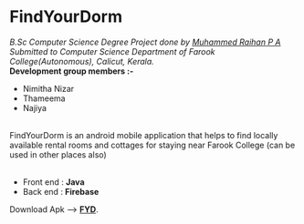 # FindYourDorm
*B.Sc Computer Science Degree Project done by [Muhammed Raihan P A](https://github.com/pu-raihan/)*
*Submitted to Computer Science Department of Farook College(Autonomous), Calicut, Kerala.*<br>
**Development group members :-**<br>
- Nimitha Nizar<br>
- Thameema<br>
- Najiya<br><br>

FindYourDorm is an android mobile application that helps to find locally available rental rooms and cottages for staying near Farook College (can be used in other places also)<br><br>
- Front end : **Java**<br>
- Back end : **Firebase**<br>

Download Apk --> [**FYD**](https://github.com/pu-raihan/FindYourDorm/raw/master/FYD-v%203.0.apk).<br/>


<!--
<script src="https://platform.linkedin.com/badges/js/profile.js" async defer type="text/javascript"></script>
<div class="badge-base LI-profile-badge" data-locale="en_US" data-size="medium" data-theme="dark" data-type="VERTICAL" data-vanity="raihan-io" data-version="v1"><a class="badge-base__link LI-simple-link" href="https://in.linkedin.com/in/raihan-io?trk=profile-badge">Muhammed Raihan P A</a></div>
-->
